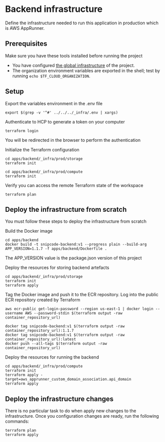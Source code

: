 # Backend infrastructure
Define the infrastructure needed to run this application in production which is AWS AppRunner.

## Prerequisites
Make sure you have these tools installed before running the project
* You have configured [the global infrastructure](../../../_infra/README.md) of the project.
* The organization environment variables are exported in the shell; test by running `echo $TF_CLOUD_ORGANIZATION`.

## Setup

Export the variables environment in the .env file
```shell
export $(grep -v '^#' ../../../_infra/.env | xargs)
```

Authenticate to HCP to generate a token on your computer
```shell
terraform login
```
You will be redirected in the browser to perform the authentication

Initialize the Terraform configuration
```shell
cd apps/backend/_infra/prod/storage
terraform init

cd apps/backend/_infra/prod/compute
terraform init
```

Verify you can access the remote Terraform state of the workspace
```shell
terraform plan
```

## Deploy the infrastructure from scratch
You must follow these steps to deploy the infrastructure from scratch 

Build the Docker image
```shell
cd apps/backend
docker build -t snipcode-backend:v1 --progress plain --build-arg APP_VERSION=1.1.7 -f apps/backend/Dockerfile .
```
The APP_VERSION value is the package.json version of this project

Deploy the resources for storing backend artefacts
```shell
cd apps/backend/_infra/prod/storage
terraform init
terraform apply
```

Tag the Docker image and push it to the ECR repository. Log into the public ECR repository created by Terraform
```shell
aws ecr-public get-login-password --region us-east-1 | docker login --username AWS --password-stdin $(terraform output -raw container_repository_url)

docker tag snipcode-backend:v1 $(terraform output -raw container_repository_url):1.1.7
docker tag snipcode-backend:v1 $(terraform output -raw container_repository_url):latest
docker push --all-tags $(terraform output -raw container_repository_url)
```

Deploy the resources for running the backend
```shell
cd apps/backend/_infra/prod/compute
terraform init
terraform apply -target=aws_apprunner_custom_domain_association.api_domain
terraform apply
```

## Deploy the infrastructure changes
There is no particular task to do when apply new changes to the infrastructure.
Once you configuration changes are ready, run the following commands:
```shell
terraform plan
terraform apply
```
